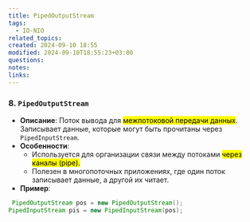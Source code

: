 ```yaml
---
title: PipedOutputStream
tags:
  - IO-NIO
related_topics: 
created: 2024-09-10 18:55
modified: 2024-09-10T18:55:23+03:00
questions: 
notes: 
links: 
---
```

### 8. **`PipedOutputStream`**

- **Описание**: Поток вывода для <mark class="hltr-purple">межпотоковой передачи данных</mark>. Записывает данные, которые могут быть прочитаны через `PipedInputStream`.
- **Особенности**:
    - Используется для организации связи между потоками <mark class="hltr-yellow">через каналы (pipe).</mark>
    - Полезен в многопоточных приложениях, где один поток записывает данные, а другой их читает.
- **Пример**:
    
```java
 PipedOutputStream pos = new PipedOutputStream();
PipedInputStream pis = new PipedInputStream(pos);

```

